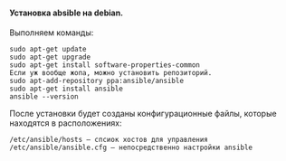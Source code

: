 #### Установка absible на debian.
Выполняем команды:

```
sudo apt-get update
sudo apt-get upgrade
sudo apt-get install software-properties-common
Если уж вообще жопа, можно установить репозиторий.
sudo apt-add-repository ppa:ansible/ansible
sudo apt-get install ansible
ansible --version
```

После установки будет созданы конфигурационные файлы, которые находятся в расположениях:

```
/etc/ansible/hosts — спсиок хостов для управления
/etc/ansible/ansible.cfg — непосредственно настройки ansible
```
